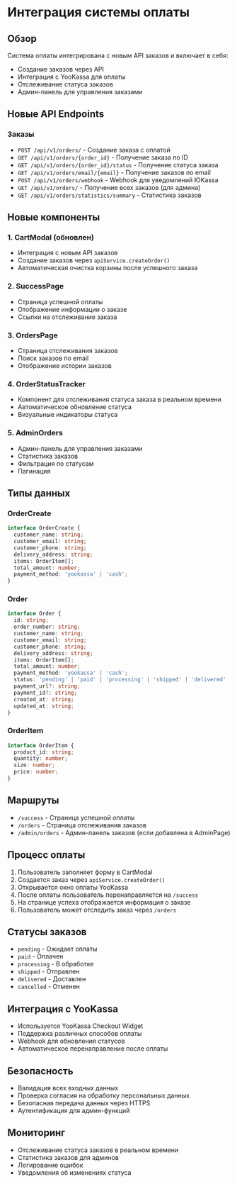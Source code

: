 # Интеграция системы оплаты

## Обзор

Система оплаты интегрирована с новым API заказов и включает в себя:

- Создание заказов через API
- Интеграция с YooKassa для оплаты
- Отслеживание статуса заказов
- Админ-панель для управления заказами

## Новые API Endpoints

### Заказы
- `POST /api/v1/orders/` - Создание заказа с оплатой
- `GET /api/v1/orders/{order_id}` - Получение заказа по ID
- `GET /api/v1/orders/{order_id}/status` - Получение статуса заказа
- `GET /api/v1/orders/email/{email}` - Получение заказов по email
- `POST /api/v1/orders/webhook` - Webhook для уведомлений ЮKassa
- `GET /api/v1/orders/` - Получение всех заказов (для админа)
- `GET /api/v1/orders/statistics/summary` - Статистика заказов

## Новые компоненты

### 1. CartModal (обновлен)
- Интеграция с новым API заказов
- Создание заказов через `apiService.createOrder()`
- Автоматическая очистка корзины после успешного заказа

### 2. SuccessPage
- Страница успешной оплаты
- Отображение информации о заказе
- Ссылки на отслеживание заказа

### 3. OrdersPage
- Страница отслеживания заказов
- Поиск заказов по email
- Отображение истории заказов

### 4. OrderStatusTracker
- Компонент для отслеживания статуса заказа в реальном времени
- Автоматическое обновление статуса
- Визуальные индикаторы статуса

### 5. AdminOrders
- Админ-панель для управления заказами
- Статистика заказов
- Фильтрация по статусам
- Пагинация

## Типы данных

### OrderCreate
```typescript
interface OrderCreate {
  customer_name: string;
  customer_email: string;
  customer_phone: string;
  delivery_address: string;
  items: OrderItem[];
  total_amount: number;
  payment_method: 'yookassa' | 'cash';
}
```

### Order
```typescript
interface Order {
  id: string;
  order_number: string;
  customer_name: string;
  customer_email: string;
  customer_phone: string;
  delivery_address: string;
  items: OrderItem[];
  total_amount: number;
  payment_method: 'yookassa' | 'cash';
  status: 'pending' | 'paid' | 'processing' | 'shipped' | 'delivered' | 'cancelled';
  payment_url?: string;
  payment_id?: string;
  created_at: string;
  updated_at: string;
}
```

### OrderItem
```typescript
interface OrderItem {
  product_id: string;
  quantity: number;
  size: number;
  price: number;
}
```

## Маршруты

- `/success` - Страница успешной оплаты
- `/orders` - Страница отслеживания заказов
- `/admin/orders` - Админ-панель заказов (если добавлена в AdminPage)

## Процесс оплаты

1. Пользователь заполняет форму в CartModal
2. Создается заказ через `apiService.createOrder()`
3. Открывается окно оплаты YooKassa
4. После оплаты пользователь перенаправляется на `/success`
5. На странице успеха отображается информация о заказе
6. Пользователь может отследить заказ через `/orders`

## Статусы заказов

- `pending` - Ожидает оплаты
- `paid` - Оплачен
- `processing` - В обработке
- `shipped` - Отправлен
- `delivered` - Доставлен
- `cancelled` - Отменен

## Интеграция с YooKassa

- Используется YooKassa Checkout Widget
- Поддержка различных способов оплаты
- Webhook для обновления статусов
- Автоматическое перенаправление после оплаты

## Безопасность

- Валидация всех входных данных
- Проверка согласия на обработку персональных данных
- Безопасная передача данных через HTTPS
- Аутентификация для админ-функций

## Мониторинг

- Отслеживание статуса заказов в реальном времени
- Статистика заказов для админов
- Логирование ошибок
- Уведомления об изменениях статуса
